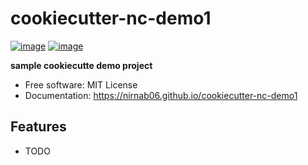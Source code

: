# cookiecutter-nc-demo1


[![image](https://img.shields.io/pypi/v/cookiecutter-nc-demo1.svg)](https://pypi.python.org/pypi/cookiecutter-nc-demo1)
[![image](https://img.shields.io/conda/vn/conda-forge/cookiecutter-nc-demo1.svg)](https://anaconda.org/conda-forge/cookiecutter-nc-demo1)


**sample cookiecutte demo project**


-   Free software: MIT License
-   Documentation: https://nirnab06.github.io/cookiecutter-nc-demo1
    

## Features

-   TODO
